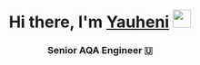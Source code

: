 <h1 align="center">Hi there, I'm <a href="https://daniilshat.ru/" target="_blank">Yauheni</a> 
<img src="https://github.com/blackcater/blackcater/raw/main/images/Hi.gif" height="32"/></h1>
<h3 align="center">Senior AQA Engineer 🇺</h3>
